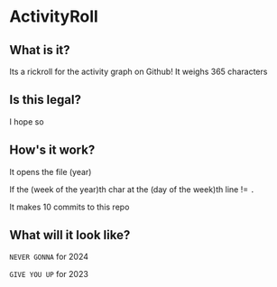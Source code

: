 # ActivityRoll

## What is it?

Its a rickroll for the activity graph on Github! It weighs 365 characters

## Is this legal?

I hope so

## How's it work?

It opens the file (year)

If the (week of the year)th char at the (day of the week)th line != `.`

It makes 10 commits to this repo

## What will it look like?

`NEVER GONNA` for 2024

`GIVE YOU UP` for 2023
